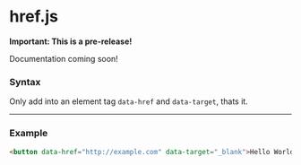 # href.js

**Important: This is a pre-release!**

Documentation coming soon!

### Syntax
Only add into an element tag `data-href` and `data-target`, thats it.

---
### Example
``` html
<button data-href="http://example.com" data-target="_blank">Hello World</button>
```
